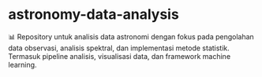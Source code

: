 # astronomy-data-analysis
📊 Repository untuk analisis data astronomi dengan fokus pada pengolahan data observasi, analisis spektral, dan implementasi metode statistik. Termasuk pipeline analisis, visualisasi data, dan framework machine learning.

